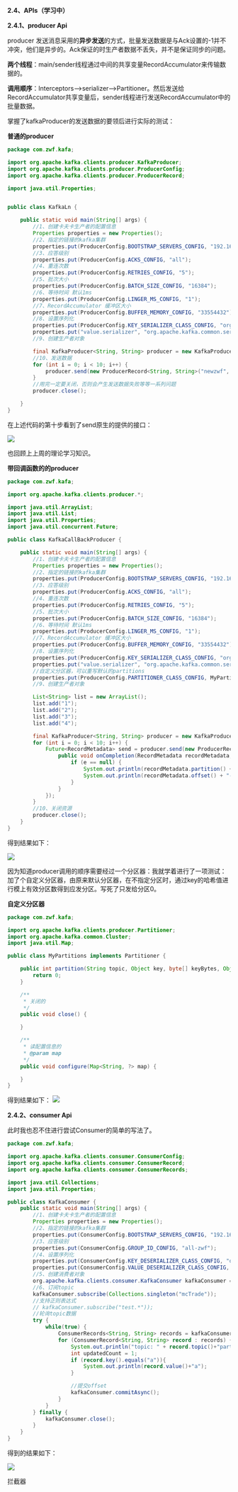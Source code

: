 
**2.4、APIs（学习中）**

**2.4.1、producer Api**

producer 发送消息采用的**异步发送**的方式，批量发送数据是与Ack设置的-1并不冲突，他们是异步的。Ack保证的时生产者数据不丢失，并不是保证同步的问题。

**两个线程**：main/sender线程通过中间的共享变量RecordAccumulator来传输数据的。

**调用顺序**：Interceptors-->serializer-->Partitioner。然后发送给RecordAccumulator共享变量后，sender线程进行发送RecordAccumulator中的批量数据。

掌握了kafkaProducer的发送数据的要领后进行实际的测试：

**普通的producer**
``` java
package com.zwf.kafa;

import org.apache.kafka.clients.producer.KafkaProducer;
import org.apache.kafka.clients.producer.ProducerConfig;
import org.apache.kafka.clients.producer.ProducerRecord;

import java.util.Properties;


public class KafkaLn {

    public static void main(String[] args) {
        //1、创建卡夫卡生产者的配置信息
        Properties properties = new Properties();
        //2、指定的链接的kafka集群
        properties.put(ProducerConfig.BOOTSTRAP_SERVERS_CONFIG, "192.168.131.131:9092,192.168.131.128:9092,192.168.131.129:9092");
        //3、应答级别
        properties.put(ProducerConfig.ACKS_CONFIG, "all");
        //4、重连次数
        properties.put(ProducerConfig.RETRIES_CONFIG, "5");
        //5、批次大小
        properties.put(ProducerConfig.BATCH_SIZE_CONFIG, "16384");
        //6、等待时间 默认1ms
        properties.put(ProducerConfig.LINGER_MS_CONFIG, "1");
        //7、RecordAccumulator 缓冲区大小
        properties.put(ProducerConfig.BUFFER_MEMORY_CONFIG, "33554432");
        //8、设置序列化
        properties.put(ProducerConfig.KEY_SERIALIZER_CLASS_CONFIG, "org.apache.kafka.common.serialization.StringSerializer");
        properties.put("value.serializer", "org.apache.kafka.common.serialization.StringSerializer");
        //9、创建生产者对象

        final KafkaProducer<String, String> producer = new KafkaProducer<String, String>(properties);
        //10、发送数据
        for (int i = 0; i < 10; i++) {
            producer.send(new ProducerRecord<String, String>("newzwf", 0, i+"" ,"zwftestproducer"+i));
        }
        //用完一定要关闭，否则会产生发送数据失败等等一系列问题
        producer.close();

    }
}

```
在上述代码的第十步看到了send原生的提供的接口：

![](http://note.youdao.com/yws/public/resource/ffefb6fa5bca403ed5711d3e6aed479d/xmlnote/7D5534E95C6949D2B1489C06086AC82C/24283)

也回顾上上周的理论学习知识。

**带回调函数的的producer**
``` java
package com.zwf.kafa;

import org.apache.kafka.clients.producer.*;

import java.util.ArrayList;
import java.util.List;
import java.util.Properties;
import java.util.concurrent.Future;

public class KafkaCallBackProducer {

    public static void main(String[] args) {
        //1、创建卡夫卡生产者的配置信息
        Properties properties = new Properties();
        //2、指定的链接的kafka集群
        properties.put(ProducerConfig.BOOTSTRAP_SERVERS_CONFIG, "192.168.131.131:9092,192.168.131.128:9092,192.168.131.129:9092");
        //3、应答级别
        properties.put(ProducerConfig.ACKS_CONFIG, "all");
        //4、重连次数
        properties.put(ProducerConfig.RETRIES_CONFIG, "5");
        //5、批次大小
        properties.put(ProducerConfig.BATCH_SIZE_CONFIG, "16384");
        //6、等待时间 默认1ms
        properties.put(ProducerConfig.LINGER_MS_CONFIG, "1");
        //7、RecordAccumulator 缓冲区大小
        properties.put(ProducerConfig.BUFFER_MEMORY_CONFIG, "33554432");
        //8、设置序列化
        properties.put(ProducerConfig.KEY_SERIALIZER_CLASS_CONFIG, "org.apache.kafka.common.serialization.StringSerializer");
        properties.put("value.serializer", "org.apache.kafka.common.serialization.StringSerializer");
        //自定义分区器，可以重写默认的partitions
        properties.put(ProducerConfig.PARTITIONER_CLASS_CONFIG, MyPartitions.class);
        //9、创建生产者对象

        List<String> list = new ArrayList();
        list.add("1");
        list.add("2");
        list.add("3");
        list.add("4");

        final KafkaProducer<String, String> producer = new KafkaProducer<String, String>(properties);
        for (int i = 0; i < 10; i++) {
            Future<RecordMetadata> send = producer.send(new ProducerRecord<String, String>("mcTrade", list.get(i%4), "12345"+i), new Callback() {
                public void onCompletion(RecordMetadata recordMetadata, Exception e) {
                    if (e == null) {
                        System.out.println(recordMetadata.partition() + "--");
                        System.out.println(recordMetadata.offset() + "--");
                    }
                }
            });
        }
        //10、关闭资源
        producer.close();
    }
}

```
得到结果如下：

![](http://note.youdao.com/yws/public/resource/ffefb6fa5bca403ed5711d3e6aed479d/xmlnote/F26C3A080D53482AB16A7F9D30558BB4/24333)

因为知道producer调用的顺序需要经过一个分区器：我就学着进行了一项测试：加了个自定义分区器，由原来默认分区器，在不指定分区时，通过key的哈希值进行模上有效分区数得到应发分区。写死了只发给分区0。

**自定义分区器**
``` java
package com.zwf.kafa;

import org.apache.kafka.clients.producer.Partitioner;
import org.apache.kafka.common.Cluster;
import java.util.Map;

public class MyPartitions implements Partitioner {

    public int partition(String topic, Object key, byte[] keyBytes, Object value, byte[] valueBytes, Cluster cluster) {
        return 0;
    }

    /**
     * 关闭的
     */
    public void close() {

    }

    /**
     * 读配置信息的
     * @param map
     */
    public void configure(Map<String, ?> map) {

    }
}

```
得到结果如下：
![](http://note.youdao.com/yws/public/resource/ffefb6fa5bca403ed5711d3e6aed479d/xmlnote/61F19A5718F949499555B5AADFAFD431/24320)

**2.4.2、consumer Api**

此时我也忍不住进行尝试Consumer的简单的写法了。
``` java
package com.zwf.kafa;

import org.apache.kafka.clients.consumer.ConsumerConfig;
import org.apache.kafka.clients.consumer.ConsumerRecord;
import org.apache.kafka.clients.consumer.ConsumerRecords;

import java.util.Collections;
import java.util.Properties;

public class KafkaConsumer {
    public static void main(String[] args) {
        //1、创建卡夫卡生产者的配置信息
        Properties properties = new Properties();
        //2、指定的链接的kafka集群
        properties.put(ConsumerConfig.BOOTSTRAP_SERVERS_CONFIG, "192.168.131.131:9092,192.168.131.128:9092,192.168.131.129:9092");
        //3、应答级别
        properties.put(ConsumerConfig.GROUP_ID_CONFIG, "all-zwf");
        //4、设置序列化
        properties.put(ConsumerConfig.KEY_DESERIALIZER_CLASS_CONFIG, "org.apache.kafka.common.serialization.StringDeserializer");
        properties.put(ConsumerConfig.VALUE_DESERIALIZER_CLASS_CONFIG, "org.apache.kafka.common.serialization.StringDeserializer");
        //5、创建消费者对象
        org.apache.kafka.clients.consumer.KafkaConsumer kafkaConsumer = new org.apache.kafka.clients.consumer.KafkaConsumer(properties);
        //6、订阅topic
        kafkaConsumer.subscribe(Collections.singleton("mcTrade"));
        //支持正则表达式
        // kafkaConsumer.subscribe("test.*"));
        //轮询topic数据
        try {
            while(true) {
                ConsumerRecords<String, String> records = kafkaConsumer.poll(100);
                for (ConsumerRecord<String, String> record : records) {
                    System.out.println("topic: " + record.topic()+"partition: "+record.partition() + "offset: "+ record.offset()+"key: " + record.key() + "value: " + record.value());
                    int updatedCount = 1;
                    if (record.key().equals("a")){
                        System.out.println(record.value()+"a");
                    }

                    //提交offset 
                    kafkaConsumer.commitAsync();
                }
            }
        } finally {
            kafkaConsumer.close();
        }
    }
}

```
得到的结果如下：

![](http://note.youdao.com/yws/public/resource/ffefb6fa5bca403ed5711d3e6aed479d/xmlnote/36051DBA64E3422F8763A350FBC98FE4/24350)

拦截器

